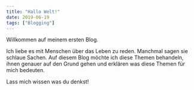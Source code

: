 ```yaml
---
title: "Hallo Welt!"
date: 2019-06-19
tags: ["Blogging"]
---
```


Willkommen auf meinem ersten Blog.

Ich liebe es mit Menschen über das Leben zu reden. Manchmal sagen sie schlaue Sachen. Auf diesem Blog möchte ich diese Themen behandeln, ihnen genauer auf den Grund gehen und erklären was diese Themen für mich bedeuten.

Lass mich wissen was du denkst!

